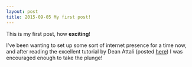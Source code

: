 ```yaml
---
layout: post
title: 2015-09-05 My first post!
---
```


This is my first post, how **exciting**!

I've been wanting to set up some sort of internet presence for a time now, and after reading the excellent tutorial by Dean Attali (posted [here](http://deanattali.com/beautiful-jekyll/)) I was encouraged enough to take the plunge! 